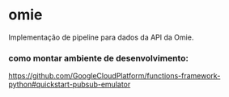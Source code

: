 # omie
Implementação de pipeline para dados da API da Omie.

### como montar ambiente de desenvolvimento:
https://github.com/GoogleCloudPlatform/functions-framework-python#quickstart-pubsub-emulator